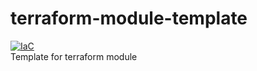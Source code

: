 # terraform-module-template

[![IaC](https://app.soluble.cloud/api/v1/public/badges/9a360f6f-affd-43c3-8632-730ba1e96182.svg)](https://app.soluble.cloud/repos/details/github.com/coffeeshopmicroservicedemo/terraform-digitalocean-kubernetes)  
Template for terraform module

